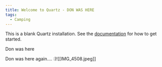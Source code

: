 ```yaml
---
title: Welcome to Quartz - DON WAS HERE
tags:
  - Camping
---
```


This is a blank Quartz installation.
See the [documentation](https://quartz.jzhao.xyz) for how to get started.

Don was here

Don was here again.... :)![[IMG_4508.jpeg]]